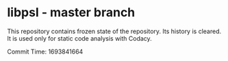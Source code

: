 # libpsl - master branch

This repository contains frozen state of the repository.
Its history is cleared. It is used only for static code
analysis with Codacy.

Commit Time: 1693841664